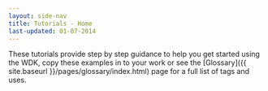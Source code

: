```yaml
---
layout: side-nav
title: Tutorials - Home
last-updated: 01-07-2014
---
```


These tutorials provide step by step guidance to help you get started using the WDK, copy these examples in to your work or see the [Glossary]({{ site.baseurl }}/pages/glossary/index.html) page for a full list of tags and uses. 

